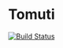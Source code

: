 # Tomuti

[![Build Status](https://travis-ci.org/fnmunhoz/tomuti.svg?branch=master)](https://travis-ci.org/fnmunhoz/tomuti)
